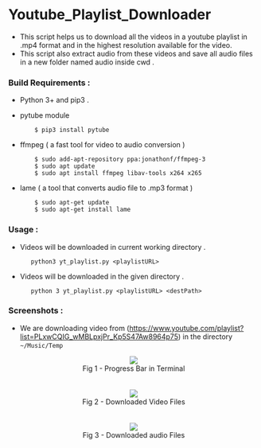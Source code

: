 # Youtube_Playlist_Downloader
- This script helps us to download all the videos in a youtube playlist in .mp4 format and in the highest resolution available for the video.
- This script also extract audio from these videos and save all audio files in a new folder named audio inside cwd .

### Build Requirements :
- Python 3+ and pip3 . 
- pytube module 
    ```
        $ pip3 install pytube
    ```
- ffmpeg  ( a fast tool for video to audio conversion )

    ```
        $ sudo add-apt-repository ppa:jonathonf/ffmpeg-3 
        $ sudo apt update 
        $ sudo apt install ffmpeg libav-tools x264 x265 
     ```
     
- lame  ( a tool that converts audio file to .mp3 format ) 
    ```
        $ sudo apt-get update
        $ sudo apt-get install lame
    ```
### Usage :
- Videos will be downloaded in current working directory . 

  ```
     python3 yt_playlist.py <playlistURL> 
  ```
- Videos will be downloaded in the given directory .
  ```
     python 3 yt_playlist.py <playlistURL> <destPath>
  ```
### Screenshots :
- We are downloading video from (https://www.youtube.com/playlist?list=PLxwCQIG_wMBLpxjPr_Kp5S47Aw8964p75) in the directory `~/Music/Temp`
<p align="center">
  <img src="http://i.imgur.com/08fcV2w.png"> <br>
  Fig 1 - Progress Bar in Terminal<br><br><br>
  <img src="http://i.imgur.com/LxvxOfR.png"> <br>
  Fig 2 - Downloaded Video Files<br><br><br>
  <img src="http://i.imgur.com/c5F4zWY.png"> <br>
  Fig 3 - Downloaded audio Files
</p>
